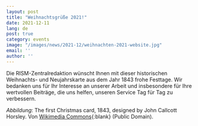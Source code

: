 ```yaml
---
layout: post
title: "Weihnachtsgrüße 2021!"
date: 2021-12-11
lang: de
post: true
category: events
image: "/images/news/2021-12/weihnachten-2021-website.jpg"
email: ''
author: ''
---
```


Die RISM-Zentralredaktion wünscht Ihnen mit dieser historischen Weihnachts- und Neujahrskarte aus dem Jahr 1843 frohe Festtage. Wir bedanken uns für Ihr Interesse an unserer Arbeit und insbesondere für Ihre wertvollen Beiträge, die uns helfen, unseren Service Tag für Tag zu verbessern.


_Abbildung_: The first Christmas card, 1843, designed by John Callcott Horsley. Von [Wikimedia Commons](https://en.wikipedia.org/wiki/Christmas_card#/media/File:Firstchristmascard.jpg){:blank} (Public Domain). 
